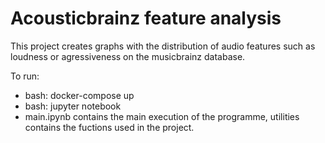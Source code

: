 # Acousticbrainz feature analysis

This project creates graphs with the distribution of audio features such as loudness or agressiveness on the musicbrainz database.

To run:
- bash: docker-compose up
- bash: jupyter notebook
- main.ipynb contains the main execution of the programme, utilities contains the fuctions used in the project.